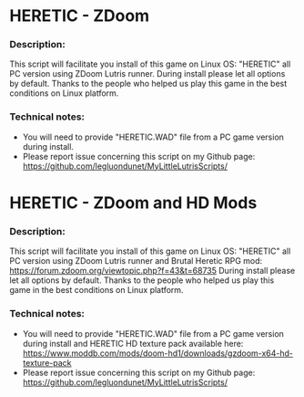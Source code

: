 # HERETIC - ZDoom

### Description:
This script will facilitate you install of this game on Linux OS:
"HERETIC"  all PC version using ZDoom Lutris runner.
During install please let all options by default.
Thanks to the people who helped us play this game in the best conditions on Linux platform.

### Technical notes:
- You will need to provide "HERETIC.WAD" file from a PC game version during install.
- Please report issue concerning this script on my Github page:
https://github.com/legluondunet/MyLittleLutrisScripts/

# HERETIC - ZDoom and HD Mods

### Description:
This script will facilitate you install of this game on Linux OS:
"HERETIC"  all PC version using ZDoom Lutris runner and Brutal Heretic RPG mod:
https://forum.zdoom.org/viewtopic.php?f=43&t=68735
During install please let all options by default.
Thanks to the people who helped us play this game in the best conditions on Linux platform.

### Technical notes:
- You will need to provide "HERETIC.WAD" file from a PC game version during install and HERETIC HD texture pack available here:
https://www.moddb.com/mods/doom-hd1/downloads/gzdoom-x64-hd-texture-pack
- Please report issue concerning this script on my Github page:
https://github.com/legluondunet/MyLittleLutrisScripts/

